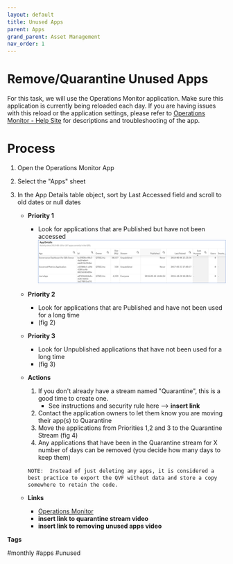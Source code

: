 ```yaml
---
layout: default
title: Unused Apps
parent: Apps
grand_parent: Asset Management
nav_order: 1
---
```


# Remove/Quarantine Unused Apps

For this task, we will use the Operations Monitor application.   Make sure this application is currently being reloaded each day. If you are having issues with this reload or the application settings, please refer to [Operations Monitor - Help Site](https://help.qlik.com/en-US/sense-admin/Subsystems/DeployAdministerQSE/Content/Sense_DeployAdminister/QSEoW/Administer_QSEoW/Monitoring_QSEoW/Operations-monitor-app.htm) for descriptions and troubleshooting of the app.			

# Process
1. Open the Operations Monitor App
2. Select the "Apps" sheet
3. In the App Details table object, sort by Last Accessed field and scroll to old dates or null dates 

    - **Priority 1**
        - Look for applications that are Published but have not been accessed
	  [![fig_1.png](images/fig_1.png)](https://raw.githubusercontent.com/qs-admin-guide/qs-admin-guide/master/docs/asset_management/apps/images/fig_1.png)
    - **Priority 2**
        - Look for applications that are Published and have not been used for a long time
        - (fig 2)
    - **Priority 3**	
        - Look for Unpublished applications that have not been used for a long time
        - (fig 3)
		
    - **Actions**
    	
        1. If you don't already have a stream named "Quarantine", this is a good time to create one. 
            - See instructions and security rule here --> **insert link**
        2. Contact the application owners to let them know you are moving their app(s) to Quarantine	
	    3. Move the applications from Priorities 1,2 and 3 to the Quarantine Stream (fig 4)	
	    4. Any applications that have been in the Quarantine stream for X number of days can be removed (you decide how many days to keep them)
	    
	   ```
	   NOTE:  Instead of just deleting any apps, it is considered a best practice to export the QVF without data and store a copy somewhere to retain the code.
	   ```
	   
    - **Links**
        - [Operations Monitor](https://help.qlik.com/en-US/sense-admin/Subsystems/DeployAdministerQSE/Content/Sense_DeployAdminister/QSEoW/Administer_QSEoW/Monitoring_QSEoW/Operations-monitor-app.htm)
        - **insert link to quarantine stream video**
        - **insert link to removing unused apps video**

  
  **Tags**
  
  #monthly #apps #unused
